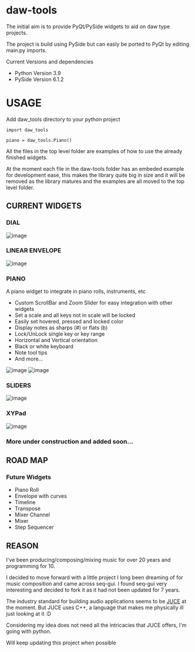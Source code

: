 daw-tools
=========

The initial aim is to provide PyQt/PySide widgets to aid on daw type projects.

The project is build using PySide but can easly be ported to PyQt by editing main.py imports.


Current Versions and dependencies
* Python Version 3.9
* PySide Version 6.1.2


USAGE
=====
Add daw_tools directory to your python project

`import daw_tools`

`piano = daw_tools.Piano()`

All the files in the top level folder are examples of how to use the already finished widgets.



At the moment each file in the daw-tools folder has an embeded example for development ease, 
this makes the library quite big in size and it will be removed as the library matures 
and the examples are all moved to the top level folder.


CURRENT WIDGETS
---------------
### DIAL
![image](https://user-images.githubusercontent.com/30872066/127852034-27d5aed8-0adc-47b7-8525-1b42ee2f51fe.png)


### LINEAR ENVELOPE
![image](https://user-images.githubusercontent.com/30872066/126156507-dcee3b27-6de8-4b98-a32a-bbde0b1b2237.png)


### PIANO
A piano widget to integrate in piano rolls, instruments, etc

* Custom ScrollBar and Zoom Slider for easy integration with other widgets
* Set a scale and all keys not in scale will be locked
* Easily set hovered, pressed and locked color
* Display notes as sharps (#) or flats (b)
* Lock/UnLock single key or key range
* Horizontal and Vertical orientation
* Black or white keyboard
* Note tool tips
* And more...

![image](https://user-images.githubusercontent.com/30872066/123536227-03a57600-d721-11eb-91f6-cbd80afbc5a3.png)
![image](https://user-images.githubusercontent.com/30872066/123536241-13bd5580-d721-11eb-93e5-e97aad3926da.png)
### SLIDERS

![image](https://user-images.githubusercontent.com/30872066/125504194-06eb83b4-fa54-430a-802c-5e93294bf629.png)

### XYPad

![image](https://user-images.githubusercontent.com/30872066/125504251-0ec78d4f-466b-4936-a2e5-e20c69e77b6b.png)

### More under construction and added soon...



ROAD MAP
--------

### Future Widgets
* Piano Roll
* Envelope with curves
* Timeline
* Transpose
* Mixer Channel
* Mixer
* Step Sequencer


REASON
------
I've been producing/composing/mixing music for over 20 years and programming for 10.

I decided to move forward with a little project I long been dreaming of for music composition and came across seq-gui.
I found seq-gui very interesting and decided to fork it as it had not been updated for 7 years.

The industry standard for building audio applications seems to be [JUCE](https://juce.com/) at the moment.
But JUCE uses C++, a language that makes me physically ill just looking at it :D

Considering my idea does not need all the intricacies that JUCE offers, I'm going with python.

Will keep updating this project when possible
